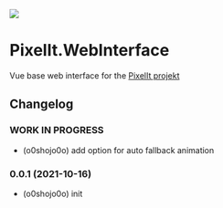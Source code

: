 ![](https://raw.githubusercontent.com/o0shojo0o/ioBroker.pixelit/master/admin/pixelit.png)

# PixelIt.WebInterface

Vue base web interface for the [PixelIt projekt](https://github.com/o0shojo0o/PixelIt)

## Changelog

<!--
### **WORK IN PROGRESS**
-->

### **WORK IN PROGRESS**

-   (o0shojo0o) add option for auto fallback animation

### 0.0.1 (2021-10-16)

-   (o0shojo0o) init
